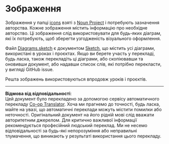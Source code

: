 <!--
CO_OP_TRANSLATOR_METADATA:
{
  "original_hash": "50abd54997afa7e7a3fc7019379e49e3",
  "translation_date": "2025-08-28T17:31:47+00:00",
  "source_file": "images/README.md",
  "language_code": "uk"
}
-->
# Зображення

Зображення у папці [icons](../../../images/icons) взяті з [Noun Project](https://thenounproject.com) і потребують зазначення авторства. Кожне зображення містить інформацію про необхідне авторство. Ці зображення слід використовувати для будь-яких діаграм, які їх потребують, щоб зберегти узгодженість візуального оформлення.

Файл [Diagrams.sketch](../../../images/Diagrams.sketch) є документом [Sketch](https://www.sketch.com), що містить усі діаграми, використані в уроках і проєктах. Якщо ви берете участь у перекладі, будь ласка, також перекладіть ці діаграми, або скопіювавши та оновивши документ, або надавши список слів, які потрібно перекласти, у вигляді GitHub issue.

Решта зображень використовуються впродовж уроків і проєктів.

---

**Відмова від відповідальності**:  
Цей документ було перекладено за допомогою сервісу автоматичного перекладу [Co-op Translator](https://github.com/Azure/co-op-translator). Хоча ми прагнемо до точності, будь ласка, майте на увазі, що автоматичні переклади можуть містити помилки або неточності. Оригінальний документ на його рідній мові слід вважати авторитетним джерелом. Для критично важливої інформації рекомендується професійний людський переклад. Ми не несемо відповідальності за будь-які непорозуміння або неправильні тлумачення, що виникають у результаті використання цього перекладу.